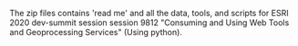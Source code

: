 
The zip files contains 'read me' and all the data, tools, and scripts for ESRI 2020 dev-summit session session 9812 "Consuming and Using Web Tools and Geoprocessing Services" (Using python). 
